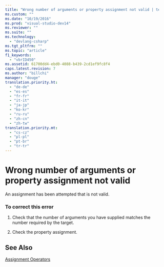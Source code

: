 ```yaml
---
title: "Wrong number of arguments or property assignment not valid | testtitle"
ms.custom: ""
ms.date: "10/19/2016"
ms.prod: "visual-studio-dev14"
ms.reviewer: ""
ms.suite: ""
ms.technology: 
  - "devlang-csharp"
ms.tgt_pltfrm: ""
ms.topic: "article"
f1_keywords: 
  - "vbrID450"
ms.assetid: 61700dd4-ebd0-4088-b439-2cd1ef9fc8f4
caps.latest.revision: 7
ms.author: "billchi"
manager: "douge"
translation.priority.ht: 
  - "de-de"
  - "es-es"
  - "fr-fr"
  - "it-it"
  - "ja-jp"
  - "ko-kr"
  - "ru-ru"
  - "zh-cn"
  - "zh-tw"
translation.priority.mt: 
  - "cs-cz"
  - "pl-pl"
  - "pt-br"
  - "tr-tr"
---
```

# Wrong number of arguments or property assignment not valid
An assignment has been attempted that is not valid.  
  
### To correct this error  
  
1.  Check that the number of arguments you have supplied matches the number required by the target.  
  
2.  Check the property assignment.  
  
## See Also  
 [Assignment Operators](../Topic/Assignment%20Operators%20\(Visual%20Basic\).md)